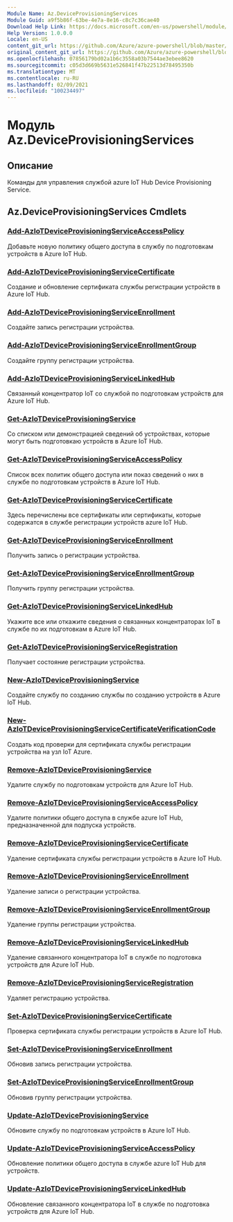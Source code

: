 ```yaml
---
Module Name: Az.DeviceProvisioningServices
Module Guid: a9f5b86f-63be-4e7a-8e16-c8c7c36cae40
Download Help Link: https://docs.microsoft.com/en-us/powershell/module/az.deviceprovisioningservices
Help Version: 1.0.0.0
Locale: en-US
content_git_url: https://github.com/Azure/azure-powershell/blob/master/src/DeviceProvisioningServices/DeviceProvisioningServices/help/Az.DeviceProvisioningServices.md
original_content_git_url: https://github.com/Azure/azure-powershell/blob/master/src/DeviceProvisioningServices/DeviceProvisioningServices/help/Az.DeviceProvisioningServices.md
ms.openlocfilehash: 07856179bd02a1b6c3558a03b7544ae3ebee8620
ms.sourcegitcommit: c05d3d669b5631e526841f47b22513d78495350b
ms.translationtype: MT
ms.contentlocale: ru-RU
ms.lasthandoff: 02/09/2021
ms.locfileid: "100234497"
---
```

# Модуль Az.DeviceProvisioningServices
## Описание
Команды для управления службой azure IoT Hub Device Provisioning Service.

## Az.DeviceProvisioningServices Cmdlets
### [Add-AzIoTDeviceProvisioningServiceAccessPolicy](Add-AzIoTDeviceProvisioningServiceAccessPolicy.md)
Добавьте новую политику общего доступа в службу по подготовкам устройств в Azure IoT Hub.

### [Add-AzIoTDeviceProvisioningServiceCertificate](Add-AzIoTDeviceProvisioningServiceCertificate.md)
Создание и обновление сертификата службы регистрации устройств в Azure IoT Hub.

### [Add-AzIoTDeviceProvisioningServiceEnrollment](Add-AzIoTDeviceProvisioningServiceEnrollment.md)
Создайте запись регистрации устройства.

### [Add-AzIoTDeviceProvisioningServiceEnrollmentGroup](Add-AzIoTDeviceProvisioningServiceEnrollmentGroup.md)
Создайте группу регистрации устройства.

### [Add-AzIoTDeviceProvisioningServiceLinkedHub](Add-AzIoTDeviceProvisioningServiceLinkedHub.md)
Связанный концентратор IoT со службой по подготовкам устройств для Azure IoT Hub.

### [Get-AzIoTDeviceProvisioningService](Get-AzIoTDeviceProvisioningService.md)
Со списком или демонстрацией сведений об устройствах, которые могут быть подготовкаю устройств в Azure IoT Hub.

### [Get-AzIoTDeviceProvisioningServiceAccessPolicy](Get-AzIoTDeviceProvisioningServiceAccessPolicy.md)
Список всех политик общего доступа или показ сведений о них в службе по подготовкам устройств в Azure IoT Hub.

### [Get-AzIoTDeviceProvisioningServiceCertificate](Get-AzIoTDeviceProvisioningServiceCertificate.md)
Здесь перечислены все сертификаты или сертификаты, которые содержатся в службе регистрации устройств azure IoT Hub.

### [Get-AzIoTDeviceProvisioningServiceEnrollment](Get-AzIoTDeviceProvisioningServiceEnrollment.md)
Получить запись о регистрации устройства.

### [Get-AzIoTDeviceProvisioningServiceEnrollmentGroup](Get-AzIoTDeviceProvisioningServiceEnrollmentGroup.md)
Получить группу регистрации устройства.

### [Get-AzIoTDeviceProvisioningServiceLinkedHub](Get-AzIoTDeviceProvisioningServiceLinkedHub.md)
Укажите все или откажите сведения о связанных концентраторах IoT в службе по их подготовкам в Azure IoT Hub.

### [Get-AzIoTDeviceProvisioningServiceRegistration](Get-AzIoTDeviceProvisioningServiceRegistration.md)
Получает состояние регистрации устройства.

### [New-AzIoTDeviceProvisioningService](New-AzIoTDeviceProvisioningService.md)
Создайте службу по созданию службы по созданию устройств в Azure IoT Hub.

### [New-AzIoTDeviceProvisioningServiceCertificateVerificationCode](New-AzIoTDeviceProvisioningServiceCertificateVerificationCode.md)
Создать код проверки для сертификата службы регистрации устройства на узл IoT Azure.

### [Remove-AzIoTDeviceProvisioningService](Remove-AzIoTDeviceProvisioningService.md)
Удалите службу по подготовкам устройств для Azure IoT Hub.

### [Remove-AzIoTDeviceProvisioningServiceAccessPolicy](Remove-AzIoTDeviceProvisioningServiceAccessPolicy.md)
Удалите политики общего доступа в службе azure IoT Hub, предназначенной для подпуска устройств.

### [Remove-AzIoTDeviceProvisioningServiceCertificate](Remove-AzIoTDeviceProvisioningServiceCertificate.md)
Удаление сертификата службы регистрации устройств в Azure IoT Hub.

### [Remove-AzIoTDeviceProvisioningServiceEnrollment](Remove-AzIoTDeviceProvisioningServiceEnrollment.md)
Удаление записи о регистрации устройства.

### [Remove-AzIoTDeviceProvisioningServiceEnrollmentGroup](Remove-AzIoTDeviceProvisioningServiceEnrollmentGroup.md)
Удаление группы регистрации устройства.

### [Remove-AzIoTDeviceProvisioningServiceLinkedHub](Remove-AzIoTDeviceProvisioningServiceLinkedHub.md)
Удаление связанного концентратора IoT в службе по подготовка устройств для Azure IoT Hub.

### [Remove-AzIoTDeviceProvisioningServiceRegistration](Remove-AzIoTDeviceProvisioningServiceRegistration.md)
Удаляет регистрацию устройства.

### [Set-AzIoTDeviceProvisioningServiceCertificate](Set-AzIoTDeviceProvisioningServiceCertificate.md)
Проверка сертификата службы регистрации устройств в Azure IoT Hub.

### [Set-AzIoTDeviceProvisioningServiceEnrollment](Set-AzIoTDeviceProvisioningServiceEnrollment.md)
Обновив запись регистрации устройства.

### [Set-AzIoTDeviceProvisioningServiceEnrollmentGroup](Set-AzIoTDeviceProvisioningServiceEnrollmentGroup.md)
Обновив группу регистрации устройства.

### [Update-AzIoTDeviceProvisioningService](Update-AzIoTDeviceProvisioningService.md)
Обновите службу по подготовкам устройств в Azure IoT Hub.

### [Update-AzIoTDeviceProvisioningServiceAccessPolicy](Update-AzIoTDeviceProvisioningServiceAccessPolicy.md)
Обновление политики общего доступа в службе azure IoT Hub для устройств.

### [Update-AzIoTDeviceProvisioningServiceLinkedHub](Update-AzIoTDeviceProvisioningServiceLinkedHub.md)
Обновление связанного концентратора IoT в службе по подготовка устройств для Azure IoT Hub.

